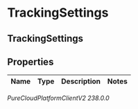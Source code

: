 # TrackingSettings

## TrackingSettings

## Properties

|Name | Type | Description | Notes|
|------------ | ------------- | ------------- | -------------|



_PureCloudPlatformClientV2 238.0.0_
